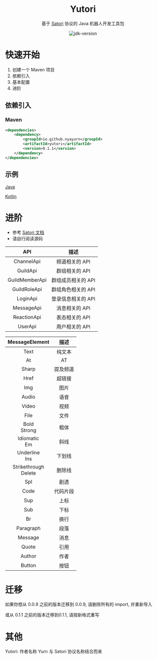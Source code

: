 <div align="center">

# Yutori

基于 [Satori](https://satori.chat) 协议的 Java 机器人开发工具包

<img src="https://img.shields.io/badge/JDK-17+-brightgreen.svg?style=flat-square" alt="jdk-version">

</div>

# 快速开始

1. 创建一个 Maven 项目
2. 依赖引入
3. 基本配置
4. 进阶

## 依赖引入

### Maven

```xml
<dependencies>
    <dependency>
        <groupId>io.github.nyayurn</groupId>
        <artifactId>yutori</artifactId>
        <version>0.1.1</version>
    </dependency>
</dependencies>
```

## 示例

[Java](https://github.com/Nyayurn/Yutori/blob/master/src/test/java/example/Main.java)

[Kotlin](https://github.com/Nyayurn/Yutori/blob/master/src/test/kotlin/example/Example.kt)

# 进阶

- 参考 [Satori 文档](https://satori.chat/zh-CN/protocol)
- 请自行阅读源码

|      API       |     描述      |
|:--------------:|:-----------:|
|   ChannelApi   |  频道相关的 API  |
|    GuildApi    |  群组相关的 API  |
| GuildMemberApi | 群组成员相关的 API |
|  GuildRoleApi  | 群组角色相关的 API |
|    LoginApi    | 登录信息相关的 API |
|   MessageApi   |  消息相关的 API  |
|  ReactionApi   |  表态相关的 API  |
|    UserApi     |  用户相关的 API  |

|     MessageElement      |  描述  |
|:-----------------------:|:----:|
|          Text           | 纯文本  |
|           At            |  AT  |
|          Sharp          | 提及频道 |
|          Href           | 超链接  |
|           Img           |  图片  |
|          Audio          |  语音  |
|          Video          |  视频  |
|          File           |  文件  |
|     Bold<br>Strong      |  粗体  |
|     Idiomatic<br>Em     |  斜线  |
|    Underline<br>Ins     | 下划线  |
| Strikethrough<br>Delete | 删除线  |
|           Spl           |  剧透  |
|          Code           | 代码片段 |
|           Sup           |  上标  |
|           Sub           |  下标  |
|           Br            |  换行  |
|        Paragraph        |  段落  |
|         Message         |  消息  |
|          Quote          |  引用  |
|         Author          |  作者  |
|         Button          |  按钮  |

# 迁移

如果你想从 0.0.9 之前的版本迁移到 0.0.9, 请删除所有的 import, 并重新导入

或从 0.1.1 之前的版本迁移到0.1.1, 请按新格式重写

# 其他

Yutori: 作者名称 Yurn 与 Satori 协议名称结合而来